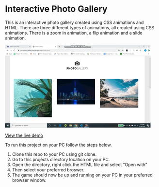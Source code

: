 # Interactive Photo Gallery

This is an interactive photo gallery created using CSS animations and HTML. There are three different types of animations,
all created using CSS animations. There is a zoom in animation, a flip animation and a slide animation. 

![Photo gallery gif](./gif/photo-gallery.gif)

[View the live demo](https://css-photo-gallery.herokuapp.com/index.html)

To run this project on your PC follow the steps below.

1. Clone this repo to your PC using git clone.
2. Go to this projects directory location on your PC.
3. Open the directory, right click the HTML file and select "Open with"
4. Then select your preferred broswer.
5. The game should now be up and running on your PC in your preferred browser window.
